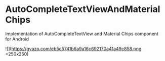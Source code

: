 # AutoCompleteTextViewAndMaterialChips
Implementation of AutoCompleteTextView and Material Chips component for Android

![](https://gyazo.com/eb5c5741b6a9a16c692170a41a49c858.png =250x250)
